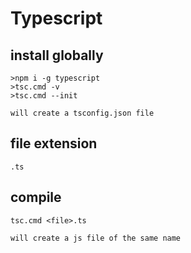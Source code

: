 ﻿# Typescript

## install globally

```
>npm i -g typescript
>tsc.cmd -v
>tsc.cmd --init

```

`will create a tsconfig.json file`

## file extension

```
.ts
```

## compile

```
tsc.cmd <file>.ts
```
`will create a js file of the same name`
```
